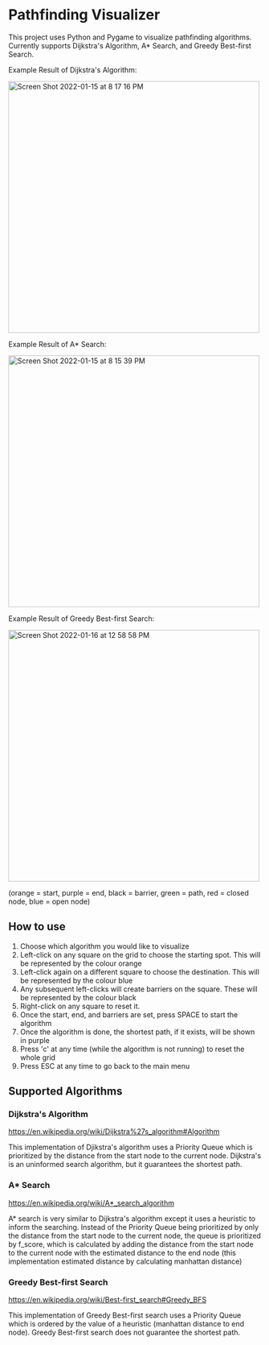 # Pathfinding Visualizer

This project uses Python and Pygame to visualize pathfinding algorithms. Currently supports Dijkstra's Algorithm, A* Search, and Greedy Best-first Search.

Example Result of Dijkstra's Algorithm:

<img width="500" alt="Screen Shot 2022-01-15 at 8 17 16 PM" src="https://user-images.githubusercontent.com/56571102/149643607-d07ed3b1-f855-487f-9afc-465086a3260e.png">

Example Result of A* Search:

<img width="500" alt="Screen Shot 2022-01-15 at 8 15 39 PM" src="https://user-images.githubusercontent.com/56571102/149643573-af9624dd-aa74-4aef-b1ce-07c6fceb40b5.png">

Example Result of Greedy Best-first Search:

<img width="500" alt="Screen Shot 2022-01-16 at 12 58 58 PM" src="https://user-images.githubusercontent.com/56571102/149671909-47a30d31-52f2-4598-89b6-d45313551d97.png">

(orange = start, purple = end, black = barrier, green = path, red = closed node, blue = open node)


## How to use

1. Choose which algorithm you would like to visualize
2. Left-click on any square on the grid to choose the starting spot. This will be represented by the colour orange
3. Left-click again on a different square to choose the destination. This will be represented by the colour blue
4. Any subsequent left-clicks will create barriers on the square. These will be represented by the colour black
5. Right-click on any square to reset it.
6. Once the start, end, and barriers are set, press SPACE to start the algorithm
7. Once the algorithm is done, the shortest path, if it exists, will be shown in purple
8. Press 'c' at any time (while the algorithm is not running) to reset the whole grid
9. Press ESC at any time to go back to the main menu

## Supported Algorithms

### Dijkstra's Algorithm
https://en.wikipedia.org/wiki/Dijkstra%27s_algorithm#Algorithm

This implementation of Djikstra's algorithm uses a Priority Queue which is prioritized by the distance from the start node to the current node. Dijkstra's is an uninformed search algorithm, but it guarantees the shortest path.

### A* Search
https://en.wikipedia.org/wiki/A*_search_algorithm

A* search is very similar to Dijkstra's algorithm except it uses a heuristic to inform the searching. Instead of the Priority Queue being prioritized by only the distance from the start node to the current node, the queue is prioritized by f_score, which is calculated by adding the distance from the start node to the current node with the estimated distance to the end node (this implementation estimated distance by calculating manhattan distance)

### Greedy Best-first Search
https://en.wikipedia.org/wiki/Best-first_search#Greedy_BFS

This implementation of Greedy Best-first search uses a Priority Queue which is ordered by the value of a heuristic (manhattan distance to end node). Greedy Best-first search does not guarantee the shortest path.
